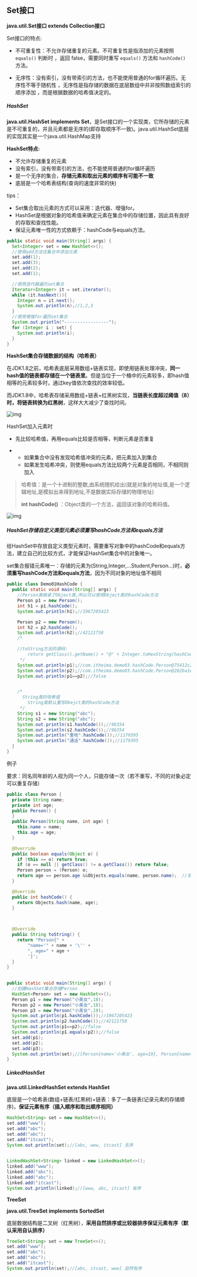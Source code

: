 ## **Set接口**

**java.util.Set接口 extends Collection接口**

Set接口的特点:

- 不可重复性：不允许存储重复的元素。不可重复性是指添加的元素按照 `equals()` 判断时 ，返回 false，需要同时重写 `equals()` 方法和 `hashCode()` 方法。

- 无序性：没有索引，没有带索引的方法，也不能使用普通的for循环遍历。无序性不等于随机性 ，无序性是指存储的数据在底层数组中并非按照数组索引的顺序添加 ，而是根据数据的哈希值决定的。

  

##### **HashSet**

**java.util.HashSet implements Set**，是Set接口的一个实现类，它所存储的元素是不可重复的，并且元素都是无序的(即存取顺序不一致)。java.util.HashSet底层的实现其实是一个java.util.HashMap支持

**HashSet特点:**

- 不允许存储重复的元素
- 没有索引，没有带索引的方法，也不能使用普通的for循环遍历
- 是一个无序的集合，**存储元素和取出元素的顺序有可能不一致**
- 底层是一个哈希表结构(查询的速度非常的快)

tips：

- Set集合取出元素的方式可以采用：迭代器、增强for。
- HashSet是根据对象的哈希值来确定元素在集合中的存储位置，因此具有良好的存取和查找性能。
- 保证元素唯一性的方式依赖于：hashCode与equals方法。

```java
public static void main(String[] args) {
  Set<Integer> set = new HashSet<>();
  //使用add方法往集合中添加元素
  set.add(1);
  set.add(3);
  set.add(2);
  set.add(1);

  //使用迭代器遍历set集合
  Iterator<Integer> it = set.iterator();
  while (it.hasNext()){
    Integer n = it.next();
    System.out.println(n);//1,2,3
  }
  //使用增强for遍历set集合
  System.out.println("-----------------");
  for (Integer i : set) {
    System.out.println(i);
  }
}
```

 

**HashSet集合存储数据的结构（哈希表）**

在JDK1.8之前，哈希表底层采用数组+链表实现，即使用链表处理冲突，**同一hash值的链表都存储在一个链表里**。但是当位于一个桶中的元素较多，即hash值相等的元素较多时，通过key值依次查找的效率较低。

而JDK1.8中，哈希表存储采用数组+链表+红黑树实现，**当链表长度超过阈值（8）时，将链表转换为红黑树**，这样大大减少了查找时间。

![img](https://palepics.oss-cn-guangzhou.aliyuncs.com/img/clip_image003.png)

 

 

HashSet加入元素时

- 先比较哈希值，再用equals比较是否相等，判断元素是否重复

- - 如果集合中没有发现哈希值冲突的元素，把元素加入到集合
  - 如果发生哈希冲突，则使用equals方法比较两个元素是否相同，不相同则加入

> 哈希值：是一个十进制的整数,由系统随机给出(就是对象的地址值,是一个逻辑地址,是模拟出来得到地址,不是数据实际存储的物理地址)
>
> **int hashCode()** ：Object类的一个方法，返回该对象的哈希码值。 

![img](https://palepics.oss-cn-guangzhou.aliyuncs.com/img/clip_image006.jpg)

 

 

 

##### **HashSet存储自定义类型元素必须重写hashCode方法和equals方法**

给HashSet中存放自定义类型元素时，需要重写对象中的hashCode和equals方法，建立自己的比较方式，才能保证HashSet集合中的对象唯一。

set集合报错元素唯一：存储的元素为(String,Integer,...Student,Person...)时，**必须重写hashCode方法和equals方法**，因为不同对象的地址值不相同

```java
public class Demo01HashCode {
  public static void main(String[] args) {
    //Person类继承了Object类,所以可以使用Object类的hashCode方法
    Person p1 = new Person();
    int h1 = p1.hashCode();
    System.out.println(h1);//1967205423

    Person p2 = new Person();
    int h2 = p2.hashCode();
    System.out.println(h2);//42121758
    /*

    //toString方法的源码:
        return getClass().getName() + "@" + Integer.toHexString(hashCode());
     */
    System.out.println(p1);//com.itheima.demo03.hashCode.Person@75412c2f
    System.out.println(p2);//com.itheima.demo03.hashCode.Person@282ba1e
    System.out.println(p1==p2);//false


    /*
      String类的哈希值
        String类默认重写Obejct类的hashCode方法
     */
    String s1 = new String("abc");
    String s2 = new String("abc");
    System.out.println(s1.hashCode());//96354
    System.out.println(s2.hashCode());//96354
    System.out.println("重地".hashCode());//1179395
    System.out.println("通话".hashCode());//1179395
  }
}
```

 

例子

要求：同名同年龄的人视为同一个人，只能存储一次（若不重写，不同的对象必定可以重复存储）

```java
public class Person {
  private String name;
  private int age;
  public Person() {
  }
  public Person(String name, int age) {
    this.name = name;
    this.age = age;
  }

  @Override
  public boolean equals(Object o) {
    if (this == o) return true;
    if (o == null || getClass() != o.getClass()) return false;
    Person person = (Person) o;
    return age == person.age &&Objects.equals(name, person.name);  //名字和年龄都相等
  }

  @Override
  public int hashCode() {
    return Objects.hash(name, age);
  }

 

  @Override
  public String toString() {
    return "Person{" +
        "name='" + name + '\'' +
        ", age=" + age +
        '}';
  }
}

 
public static void main(String[] args) {
  //创建HashSet集合存储Person
  HashSet<Person> set = new HashSet<>();
  Person p1 = new Person("小美女",18);
  Person p2 = new Person("小美女",18);
  Person p3 = new Person("小美女",19);
  System.out.println(p1.hashCode());//1967205423
  System.out.println(p2.hashCode());//42121758
  System.out.println(p1==p2);//false
  System.out.println(p1.equals(p2));//false
  set.add(p1);
  set.add(p2);
  set.add(p3);
  System.out.println(set);//[Person{name='小美女', age=19}, Person{name='小美女', age=18}]
}
```

 

##### **LinkedHashSet**

**java.util.LinkedHashSet extends HashSet**

底层是一个哈希表(数组+链表/红黑树)+链表：多了一条链表(记录元素的存储顺序)，**保证元素有序（插入顺序和取出顺序相同）**

```java
HashSet<String> set = new HashSet<>();
set.add("www");
set.add("abc");
set.add("abc");
set.add("itcast");
System.out.println(set);//[abc, www, itcast] 无序

 
LinkedHashSet<String> linked = new LinkedHashSet<>();
linked.add("www");
linked.add("abc");
linked.add("abc");
linked.add("itcast");
System.out.println(linked);//[www, abc, itcast] 有序
```

 

**TreeSet**

**java.util.TreeSet implements SortedSet**

底层数据结构是二叉树（红黑树），**采用自然排序或比较器排序保证元素有序（默认采用自认排序）**

```java
TreeSet<String> set = new TreeSet<>();
set.add("www");
set.add("abc");
set.add("abc");
set.add("itcast");
System.out.println(set);//[abc, itcast, www] 自然有序
```

 

 

 

 

 